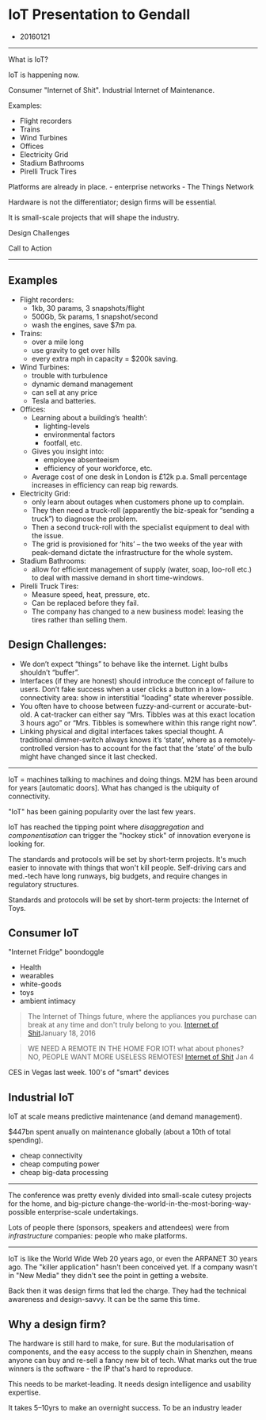 # IoT Presentation to Gendall

* 20160121

---

What is IoT?

IoT is happening now.

Consumer "Internet of Shit".
Industrial Internet of Maintenance.

Examples:
* Flight recorders
* Trains
* Wind Turbines
* Offices
* Electricity Grid
* Stadium Bathrooms
* Pirelli Truck Tires

Platforms are already in place.
    - enterprise networks
    - The Things Network

Hardware is not the differentiator; design firms will be essential.

It is small-scale projects that will shape the industry.

Design Challenges

Call to Action


---

## Examples

* Flight recorders:
    - 1kb, 30 params, 3 snapshots/flight
    - 500Gb, 5k params, 1 snapshot/second
    - wash the engines, save $7m pa.
* Trains:
    - over a mile long
    - use gravity to get over hills
    - every extra mph in capacity = $200k saving.
* Wind Turbines:
    - trouble with turbulence
    - dynamic demand management
    - can sell at any price
    - Tesla and batteries.
* Offices:
    - Learning about a building’s ‘health’:
        - lighting-levels
        - environmental factors
        - footfall, etc.
    - Gives you insight into:
        - employee absenteeism
        - efficiency of your workforce, etc.
    - Average cost of one desk in London is £12k p.a. Small percentage increases in efficiency can reap big rewards.
* Electricity Grid:
    - only learn about outages when customers phone up to complain.
    - They then need a truck-roll (apparently the biz-speak for “sending a truck”) to diagnose the problem.
    - Then a second truck-roll with the specialist equipment to deal with the issue.
    - The grid is provisioned for ‘hits’ – the two weeks of the year with peak-demand dictate the infrastructure for the whole system.
* Stadium Bathrooms:
    - allow for efficient management of supply (water, soap, loo-roll etc.) to deal with massive demand in short time-windows.
* Pirelli Truck Tires:
    - Measure speed, heat, pressure, etc.
    - Can be replaced before they fail.
    - The company has changed to a new business model: leasing the tires rather than selling them.

## Design Challenges:

* We don’t expect “things” to behave like the internet. Light bulbs shouldn’t “buffer”.
* Interfaces (if they are honest) should introduce the concept of failure to users. Don’t fake success when a user clicks a button in a low-connectivity area: show in interstitial “loading” state wherever possible.
* You often have to choose between fuzzy-and-current or accurate-but-old. A cat-tracker can either say “Mrs. Tibbles was at this exact location 3 hours ago” or “Mrs. Tibbles is somewhere within this range right now”.
* Linking physical and digital interfaces takes special thought. A traditional dimmer-switch always knows it’s ‘state’, where as a remotely-controlled version has to account for the fact that the ‘state’ of the bulb might have changed since it last checked.


---

IoT = machines talking to machines and doing things.
M2M has been around for years [automatic doors]. What has changed is the ubiquity of connectivity.

"IoT" has been gaining popularity over the last few years.

IoT has reached the tipping point where *disaggregation* and *componentisation* can trigger the "hockey stick" of innovation everyone is looking for.

The standards and protocols will be set by short-term projects. It's much easier to innovate with things that won't kill people. Self-driving cars and med.-tech have long runways, big budgets, and require changes in regulatory structures.

Standards and protocols will be set by short-term projects: the Internet of Toys.

## Consumer IoT

"Internet Fridge" boondoggle

* Health
* wearables
* white-goods
* toys
* ambient intimacy

> The Internet of Things future, where the appliances you purchase can break at any time and don't truly belong to you.
> [Internet of Shit](‏@internetofshit)January 18, 2016

> WE NEED A REMOTE IN THE HOME FOR IOT!
> what about phones?
> NO, PEOPLE WANT MORE USELESS REMOTES!
> [Internet of Shit](‏@internetofshit) Jan 4

CES in Vegas last week. 100's of "smart" devices

## Industrial IoT

IoT at scale means predictive maintenance (and demand management).

$447bn spent anually on maintenance globally (about a 10th of total spending).



* cheap connectivity
* cheap computing power
* cheap big-data processing

---

The conference was pretty evenly divided into small-scale cutesy projects for the home, and big-picture change-the-world-in-the-most-boring-way-possible enterprise-scale undertakings.

Lots of people there (sponsors, speakers and attendees) were from *infrastructure* companies: people who make platforms.

---

IoT is like the World Wide Web 20 years ago, or even the ARPANET 30 years ago. The "killer application" hasn't been conceived yet. If a company wasn't in "New Media" they didn't see the point in getting a website.

Back then it was design firms that led the charge. They had the technical awareness and design-savvy. It can be the same this time.

## Why a design firm?

The hardware is still hard to make, for sure. But the modularisation of components, and the easy access to the supply chain in Shenzhen, means anyone can buy and re-sell a fancy new bit of tech. What marks out the true winners is the software - the IP that's hard to reproduce.

This needs to be market-leading. It needs design intelligence and usability expertise.

It takes 5–10yrs to make an overnight success. To be an industry leader 